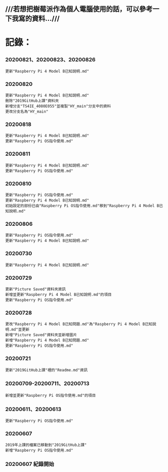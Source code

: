 ## ///若想把樹莓派作為個人電腦使用的話，可以參考一下我寫的資料...///
# 記錄：
### 20200821、20200823、20200826
```
更新"Raspberry Pi 4 Model B已知說明.md"
```
### 20200820
```
更新"Raspberry Pi 4 Model B已知說明.md"
刪除"2019GitHub上課"資料夾
新增分支"TS4IE_4080E055"並複製"HY_main"分支中的資料
更改分支名為"HY_main"
```
### 20200818
```
更新"Raspberry Pi 4 Model B已知說明.md"
更新"Raspberry Pi OS指令使用.md"
```
### 20200811
```
更新"Raspberry Pi 4 Model B已知說明.md"
更新"Raspberry Pi OS指令使用.md"
```
### 20200810
```
更新"Raspberry Pi OS指令使用.md"
更新"Raspberry Pi 4 Model B已知說明.md"
初始設定的部份已由"Raspberry Pi OS指令使用.md"移到"Raspberry Pi 4 Model B已知說明.md"
```
### 20200806
```
更新"Raspberry Pi OS指令使用.md"
更新"Raspberry Pi 4 Model B已知說明.md"
```
### 20200730
```
更新"Raspberry Pi 4 Model B已知說明.md"
```
### 20200729
```
更新"Picture Saved"資料夾資訊
新增並更新"Raspberry Pi 4 Model B已知說明.md"的項目
更新"Raspberry Pi OS指令使用.md"
```
### 20200728
```
更改"Raspberry Pi 4 Model B已知問題.md"為"Raspberry Pi 4 Model B已知說明.md"並更新
新增"Picture Saved"資料夾並新增圖片
新增"Raspberry Pi 4 Model B已知問題.md"
更新"Raspberry Pi OS指令使用.md"
```
### 20200721
```
更新"2019GitHub上課"裡的"Readme.md"資訊
```
### 20200709-20200711、20200713
```
新增並更新"Raspberry Pi OS指令使用.md"的項目
```
### 20200611、20200613
```
更新"Raspberry Pi OS指令使用.md"
```
### 20200607 
```
2019年上課的檔案已移動到"2019GitHub上課"
新增"Raspberry Pi OS指令使用.md"
```
### 20200607 紀錄開始
